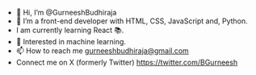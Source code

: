 
- 👋 Hi, I’m @GurneeshBudhiraja
- 👀 I’m a front-end developer with HTML, CSS, JavaScript and, Python.
- I am currently learning React 📚.
- 🌱 Interested in machine learning.
- 📫 How to reach me gurneeshbudhiraja@gmail.com
- Connect me on X (formerly Twitter) https://twitter.com/BGurneesh

